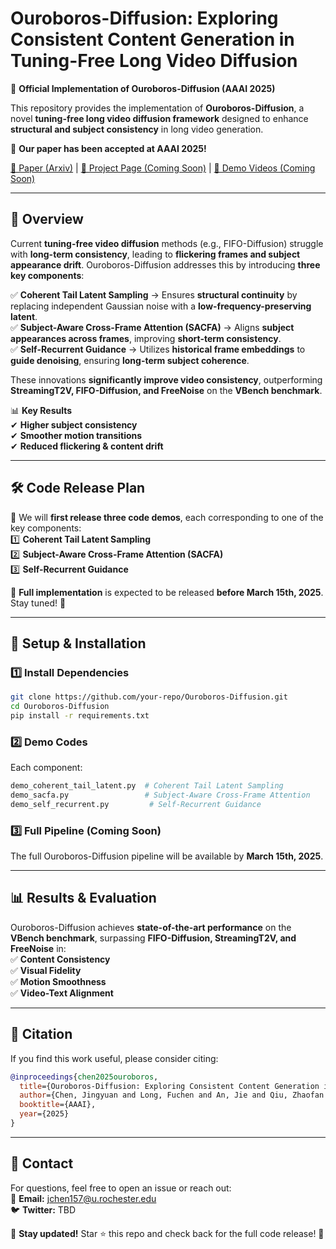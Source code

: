 # **Ouroboros-Diffusion: Exploring Consistent Content Generation in Tuning-Free Long Video Diffusion**  

🚀 **Official Implementation of Ouroboros-Diffusion (AAAI 2025)**  

This repository provides the implementation of **Ouroboros-Diffusion**, a novel **tuning-free long video diffusion framework** designed to enhance **structural and subject consistency** in long video generation.  

📄 **Our paper has been accepted at AAAI 2025!**  

[📜 Paper (Arxiv)](https://arxiv.org/abs/2501.09019) | [🔗 Project Page (Coming Soon)](TBD) | [🎥 Demo Videos (Coming Soon)](TBD)

---

## **📝 Overview**  
Current **tuning-free video diffusion** methods (e.g., FIFO-Diffusion) struggle with **long-term consistency**, leading to **flickering frames and subject appearance drift**. Ouroboros-Diffusion addresses this by introducing **three key components**:  

✅ **Coherent Tail Latent Sampling** → Ensures **structural continuity** by replacing independent Gaussian noise with a **low-frequency-preserving latent**.  
✅ **Subject-Aware Cross-Frame Attention (SACFA)** → Aligns **subject appearances across frames**, improving **short-term consistency**.  
✅ **Self-Recurrent Guidance** → Utilizes **historical frame embeddings** to **guide denoising**, ensuring **long-term subject coherence**.  

These innovations **significantly improve video consistency**, outperforming **StreamingT2V, FIFO-Diffusion, and FreeNoise** on the **VBench benchmark**.  

📊 **Key Results**  
✔ **Higher subject consistency**  
✔ **Smoother motion transitions**  
✔ **Reduced flickering & content drift**  

---

## **🛠️ Code Release Plan**  

🔹 We will **first release three code demos**, each corresponding to one of the key components:  
1️⃣ **Coherent Tail Latent Sampling**  
2️⃣ **Subject-Aware Cross-Frame Attention (SACFA)**  
3️⃣ **Self-Recurrent Guidance**  

📅 **Full implementation** is expected to be released **before March 15th, 2025**. Stay tuned! 🚀  

---

## **📌 Setup & Installation**  

### **1️⃣ Install Dependencies**  
```bash
git clone https://github.com/your-repo/Ouroboros-Diffusion.git
cd Ouroboros-Diffusion
pip install -r requirements.txt
```

### **2️⃣ Demo Codes**  
Each component:  
```bash
demo_coherent_tail_latent.py  # Coherent Tail Latent Sampling
demo_sacfa.py                 # Subject-Aware Cross-Frame Attention
demo_self_recurrent.py         # Self-Recurrent Guidance
```

### **3️⃣ Full Pipeline (Coming Soon)**  
The full Ouroboros-Diffusion pipeline will be available by **March 15th, 2025**.

---

## **📊 Results & Evaluation**  

Ouroboros-Diffusion achieves **state-of-the-art performance** on the **VBench benchmark**, surpassing **FIFO-Diffusion, StreamingT2V, and FreeNoise** in:  
✅ **Content Consistency**  
✅ **Visual Fidelity**  
✅ **Motion Smoothness**  
✅ **Video-Text Alignment**  


---

## **📌 Citation**  

If you find this work useful, please consider citing:  

```bibtex
@inproceedings{chen2025ouroboros,
  title={Ouroboros-Diffusion: Exploring Consistent Content Generation in Tuning-Free Long Video Diffusion},
  author={Chen, Jingyuan and Long, Fuchen and An, Jie and Qiu, Zhaofan and Yao, Ting and Luo, Jiebo and Mei, Tao},
  booktitle={AAAI},
  year={2025}
}
```

---

## **📩 Contact**  

For questions, feel free to open an issue or reach out:  
📧 **Email:** jchen157@u.rochester.edu  
🐦 **Twitter:** TBD  

🔔 **Stay updated!** Star ⭐ this repo and check back for the full code release! 🚀
